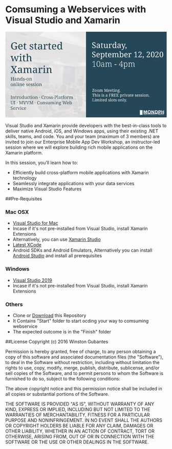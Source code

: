 # Comsuming a Webservices with Visual Studio and Xamarin

![EnterpriseDev](https://github.com/winstongubantes/MONDPHPokedexRestClient/blob/master/Assets/Get%20Started.jpg)

Visual Studio and Xamarin provide developers with the best-in-class tools to deliver native Android, iOS, and Windows apps, using their existing .NET skills, teams, and code. 
You and your team (maximum of 3 members) are invited to join our Enterprise Mobile App Dev Workshop, an instructor-led session where we will explore building rich mobile applications on the Xamarin platform.


In this session, you’ll learn how to:
* Efficiently build cross-platform mobile applications with Xamarin technology
* Seamlessly integrate applications with your data services
* Maximize Visual Studio Features


##Pre-Requisites
### Mac OSX
* [Visual Studio for Mac](https://www.visualstudio.com/vs/visual-studio-mac/)
* Incase if it's not pre-installed from Visual Studio, install Xamarin Extensions
* Alternatively, you can use [Xamarin Studio](https://www.xamarin.com/download) 
* [Latest XCode](https://itunes.apple.com/ph/app/xcode/id497799835?mt=12) 
* Android SDKs and Android Emulators, Alternatively you can install [Android Studio](https://developer.android.com/studio/index.html) and install all prerequisites 

### Windows
* [Visual Studio 2019](https://visualstudio.microsoft.com/vs/)
* Incase if it's not pre-installed from Visual Studio, install Xamarin Extensions

### Others
* Clone or [Download](https://github.com/winstongubantes/MONDPHPokedexRestClient) this Repository
* It Contains "Start" folder to start ocding your way to comsuming webservice
* The expected outcome is in the "Finish" folder

##License
Copyright (c) 2016 Winston Gubantes

Permission is hereby granted, free of charge, to any person obtaining a copy
of this software and associated documentation files (the "Software"), to deal
in the Software without restriction, including without limitation the rights
to use, copy, modify, merge, publish, distribute, sublicense, and/or sell
copies of the Software, and to permit persons to whom the Software is
furnished to do so, subject to the following conditions:

The above copyright notice and this permission notice shall be included in all
copies or substantial portions of the Software.

THE SOFTWARE IS PROVIDED "AS IS", WITHOUT WARRANTY OF ANY KIND, EXPRESS OR
IMPLIED, INCLUDING BUT NOT LIMITED TO THE WARRANTIES OF MERCHANTABILITY,
FITNESS FOR A PARTICULAR PURPOSE AND NONINFRINGEMENT. IN NO EVENT SHALL THE
AUTHORS OR COPYRIGHT HOLDERS BE LIABLE FOR ANY CLAIM, DAMAGES OR OTHER
LIABILITY, WHETHER IN AN ACTION OF CONTRACT, TORT OR OTHERWISE, ARISING FROM,
OUT OF OR IN CONNECTION WITH THE SOFTWARE OR THE USE OR OTHER DEALINGS IN THE
SOFTWARE.
